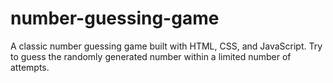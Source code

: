 # number-guessing-game
A classic number guessing game built with HTML, CSS, and JavaScript. Try to guess the randomly generated number within a limited number of attempts. 
